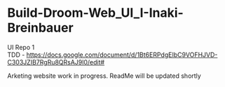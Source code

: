 # Build-Droom-Web_UI_I-Inaki-Breinbauer
UI Repo 1 <br />
TDD - https://docs.google.com/document/d/1Bt6ERPdgEIbC9VOFHJVD-C303JZIB7RgRu8QRsAJ9l0/edit#

Arketing website work in progress. ReadMe will be updated shortly
